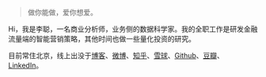 > 做你能做，爱你想爱。

Hi，我是李聪，一名商业分析师，业务侧的数据科学家。我的全职工作是研发金融流量端的智能营销策略，其他时间也做一些量化投资的研究。

目前常住北京，线上出没于[博客](http://www.congli.pw)、[微博](https://weibo.com/18910006720)、[知乎](https://www.zhihu.com/people/lierzong)、[雪球](https://xueqiu.com/5290740951)、[Github](https://github.com/con-li)、[豆瓣](https://www.douban.com/people/220903086/doulists/all)、[LinkedIn](https://www.linkedin.com/in/cong-li-a97b3053)。
